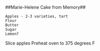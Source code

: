 ##Marie-Helene Cake from Memory##
	
	Apples - 2-3 varieties, tart
	Flour
	Butter
	Sugar
	Lemon?

Slice apples
Preheat oven to 375 degrees F

